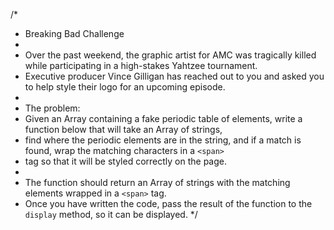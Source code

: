 /\*

- Breaking Bad Challenge
-
- Over the past weekend, the graphic artist for AMC was tragically killed while participating in a high-stakes Yahtzee tournament.
- Executive producer Vince Gilligan has reached out to you and asked you to help style their logo for an upcoming episode.
-
- The problem:
- Given an Array containing a fake periodic table of elements, write a function below that will take an Array of strings,
- find where the periodic elements are in the string, and if a match is found, wrap the matching characters in a `<span>`
- tag so that it will be styled correctly on the page.
-
- The function should return an Array of strings with the matching elements wrapped in a `<span>` tag.
- Once you have written the code, pass the result of the function to the `display` method, so it can be displayed.
  \*/
